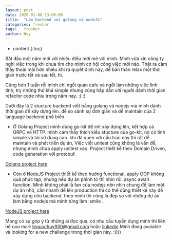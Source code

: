 ```yaml
---
layout: post
date: 2020-01-06 13:06:00
title:  "Làm backend với golang và nodeJS"
categories: fresher
tags:   fresher
author: Huy
---
```

* content
{:toc}

Bắt đầu một năm mới với nhiều điều mới mẻ với mình. Mình vừa xin công ty nghỉ việc trong khi chưa tìm cho mình cơ hội công việc mới nào. Thật ra cảm thấy thoải mái hơn nhiều khi ra quyết định này, để bản thân relax một thời gian trước tết và sau tết, hì. 










Cũng hơn 1 tuần rồi mình chỉ ngồi quán cafe và ngồi làm những việc linh tinh, try những thứ khá simple nhưng cũng hấp dẫn với người dành thời gian refactor code nhìu trong năm nay. :) :) 

Dưới đây là 2 stucture backend viết bằng golang và nodejs mà mình dành thời gian để  xây dựng lên. để so sánh sự đơn giản và dễ maintain của 2 language backend phổ biến.

- Ở Golang Project mình dùng go-kit để init xây dựng lên, kết hợp cả GRPC và HTTP. mình cảm thấy thích kiểu stucture của go-kit, nó có tính simple và tái sử dụng cao. khi đã quen với cấu trúc này thì rất dễ maintain và phát triển dự án, Việc viết unitest cũng không là vấn đề, nhưng mình chưa apply unitest vào. Project thiết kế theo Domain Driven, code generation với protobuf.

[Golang project here](https://github.com/huylqbk/http-grpc-go-kit-demo)


- Còn ở NodeJS Project thiết kế theo hướng functional, apply OOP không quá phức tạp, nhưng nếu dự án phình to thì nhìn rối.
async await function. Mình không phải là fan của nodejs nên nhìn chung để làm một dự án nhỏ, cần nhanh để lên production thì có thể dùng thiết kế này để xây dựng cho backend. theo mình thì cũng là đẹp so với những dự án làm bằng nodejs mà mình từng làm :smile .

[NodeJS project here](https://github.com/huylqbk/NodeJSBackend)

Mong có sự góp ý từ những ai đọc qua, có nhu cầu tuyển dụng mình thì liên hệ qua mail: lequochuy930@gmail.com hoặc [linkedin](https://www.linkedin.com/in/huylqbk/) Mình đang avaiable và looking for a new challenge trong thời gian này. :)))) .


 